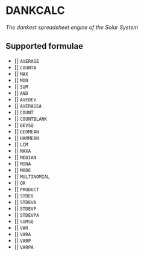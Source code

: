 # DANKCALC
*The dankest spreadsheet engine of the Solar System*



## Supported formulae
- [] `AVERAGE`
- [] `COUNTA`
- [] `MAX`
- [] `MIN`
- [] `SUM`
- [] `AND`
- [] `AVEDEV`
- [] `AVERAGEA`
- [] `COUNT`
- [] `COUNTBLANK`
- [] `DEVSQ`
- [] `GEOMEAN`
- [] `HARMEAN`
- [] `LCM`
- [] `MAXA`
- [] `MEDIAN`
- [] `MINA`
- [] `MODE`
- [] `MULTINOMIAL`
- [] `OR`
- [] `PRODUCT`
- [] `STDEV`
- [] `STDEVA`
- [] `STDEVP`
- [] `STDEVPA`
- [] `SUMSQ`
- [] `VAR`
- [] `VARA`
- [] `VARP`
- [] `VARPA`